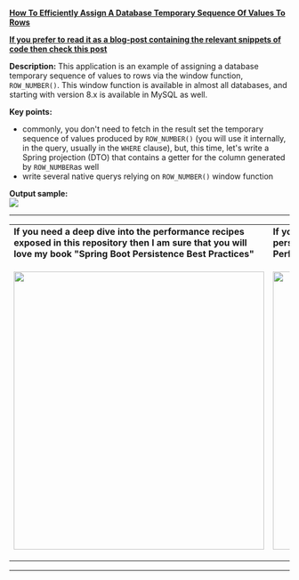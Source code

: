 **[How To Efficiently Assign A Database Temporary Sequence Of Values To Rows](https://github.com/AnghelLeonard/Hibernate-SpringBoot/tree/master/HibernateSpringBootAssignSequentialNumber)**
 
<b><a href="https://persistencelayer.wixsite.com/springboot-hibernate/post/how-to-efficiently-assign-a-database-sequential-number-to-dto-rows">If you prefer to read it as a blog-post containing the relevant snippets of code then check this post</a></b>

**Description:** This application is an example of assigning a database temporary sequence of values to rows via the window function, `ROW_NUMBER()`. This window function is available in almost all databases, and starting with version 8.x is available in MySQL as well.

**Key points:**
- commonly, you don't need to fetch in the result set the temporary sequence of values produced by `ROW_NUMBER()` (you will use it internally, in the query, usually in the `WHERE` clause), but, this time, let's write a Spring projection (DTO) that contains a getter for the column generated by `ROW_NUMBER`as well
- write several native querys relying on `ROW_NUMBER()` window function
     
**Output sample:**\
![](https://github.com/AnghelLeonard/Hibernate-SpringBoot/blob/master/HibernateSpringBootAssignSequentialNumber/assign%20sequential%20number%20to%20rows.png)
     
-----------------------------------------------------------------------------------------------------------------------    
<table>
     <tr><td><b>If you need a deep dive into the performance recipes exposed in this repository then I am sure that you will love my book "Spring Boot Persistence Best Practices"</b></td><td><b>If you need a hand of tips and illustrations of 100+ Java persistence performance issues then "Java Persistence Performance Illustrated Guide" is for you.</b></td></tr>
     <tr><td>
<a href="https://www.apress.com/us/book/9781484256251"><p align="left"><img src="https://github.com/AnghelLeonard/Hibernate-SpringBoot/blob/master/Spring%20Boot%20Persistence%20Best%20Practices.jpg" height="500" width="450"/></p></a>
</td><td>
<a href="https://leanpub.com/java-persistence-performance-illustrated-guide"><p align="right"><img src="https://github.com/AnghelLeonard/Hibernate-SpringBoot/blob/master/Java%20Persistence%20Performance%20Illustrated%20Guide.jpg" height="500" width="450"/></p></a>
</td></tr></table>

-----------------------------------------------------------------------------------------------------------------------    

